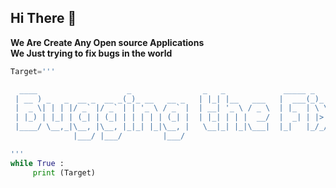 ## Hi There 👋



**We Are Create Any Open source Applications**<br>
**We Just trying to fix bugs in the world**
```python
Target=''' 

  ____                    _                _   _             _____ _               
 | __ ) _   _  __ _  __ _(_)_ __   __ _   | |_| |__   ___   |  ___(_)_  _____  ___ 
 |  _ \| | | |/ _` |/ _` | | '_ \ / _` |  | __| '_ \ / _ \  | |_  | \ \/ / _ \/ __|
 | |_) | |_| | (_| | (_| | | | | | (_| |  | |_| | | |  __/  |  _| | |>  <  __/\__ \
 |____/ \__,_|\__, |\__, |_|_| |_|\__, |   \__|_| |_|\___|  |_|   |_/_/\_\___||___/
              |___/ |___/         |___/                                            

'''
while True : 
     print (Target)

```
